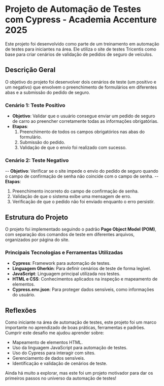 # Projeto de Automação de Testes com Cypress - Academia Accenture 2025

Este projeto foi desenvolvido como parte de um treinamento em automação de testes para iniciantes na área. Ele utiliza o site de testes Tricentis como base para criar cenários de validação de pedidos de seguro de veículos.

## Descrição Geral

O objetivo do projeto foi desenvolver dois cenários de teste (um positivo e um negativo) que envolvem o preenchimento de formulários em diferentes abas e a submissão do pedido de seguro.

### Cenário 1: Teste Positivo

- **Objetivo**: Validar que o usuário consegue enviar um pedido de seguro de carro ao preencher corretamente todas as informações obrigatórias.
- **Etapas**:
  1. Preenchimento de todos os campos obrigatórios nas abas do formulário.
  2. Submissão do pedido.
  3. Validação de que o envio foi realizado com sucesso.

### Cenário 2: Teste Negativo

-- **Objetivo**: Verificar se o site impede o envio do pedido de seguro quando o campo de confirmação de senha não coincide com o campo de senha.
-- **Etapas**:
  1. Preenchimento incorreto do campo de confirmação de senha.
  2. Validação de que o sistema exibe uma mensagem de erro.
  3. Verificação de que o pedido não foi enviado enquanto o erro persistir.

## Estrutura do Projeto

O projeto foi implementado seguindo o padrão **Page Object Model (POM)**, com separação dos comandos de teste em diferentes arquivos, organizados por página do site.

### Principais Tecnologias e Ferramentas Utilizadas

- **Cypress**: Framework para automação de testes.
- **Linguagem Gherkin**: Para definir cenários de teste de forma legível.
- **JavaScript**: Linguagem principal utilizada nos testes.
- **HTML e CSS**: Conhecimentos aplicados na inspeção e mapeamento de elementos.
- **Cypress.env.json**: Para proteger dados sensíveis, como informações do usuário.

## Reflexões

Como iniciante na área de automação de testes, este projeto foi um marco importante no aprendizado de boas práticas, ferramentas e padrões. Cumprir este desafio me ajudou aprender sobre:

- Mapeamento  de elementos HTML.
- Uso da linguagem JavaScript para automação de testes.
- Uso do Cypress para interagir com sites.
- Gerenciamento de dados sensíveis.
- Identificação e validação de cenários de teste.

Ainda há muito a explorar, mas este foi um projeto motivador para dar os primeiros passos no universo da automação de testes!

